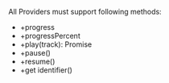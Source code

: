 All Providers must support following methods:

- +progress
- +progressPercent
- +play(track): Promise
- +pause()
- +resume()
- +get identifier()
